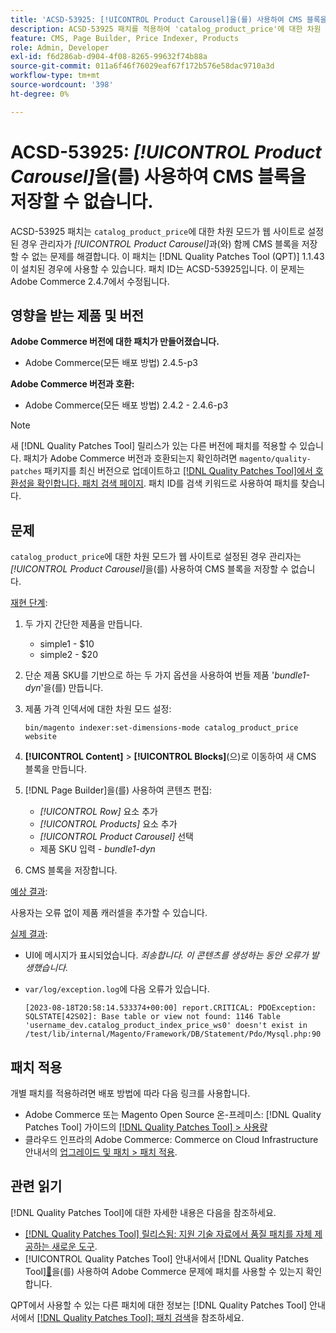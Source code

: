 ```yaml
---
title: 'ACSD-53925: [!UICONTROL Product Carousel]을(를) 사용하여 CMS 블록을 저장할 수 없습니다.'
description: ACSD-53925 패치를 적용하여 'catalog_product_price'에 대한 차원 모드가 웹 사이트로 설정된 경우 관리자가 제품 캐러셀에 CMS 블록을 저장할 수 없는 Adobe Commerce 문제를 해결합니다.
feature: CMS, Page Builder, Price Indexer, Products
role: Admin, Developer
exl-id: f6d286ab-d904-4f08-8265-99632f74b88a
source-git-commit: 011a6f46f76029eaf67f172b576e58dac9710a3d
workflow-type: tm+mt
source-wordcount: '398'
ht-degree: 0%

---
```


# ACSD-53925: *[!UICONTROL Product Carousel]*&#x200B;을(를) 사용하여 CMS 블록을 저장할 수 없습니다.

ACSD-53925 패치는 `catalog_product_price`에 대한 차원 모드가 웹 사이트로 설정된 경우 관리자가 *[!UICONTROL Product Carousel]*&#x200B;과(와) 함께 CMS 블록을 저장할 수 없는 문제를 해결합니다. 이 패치는 [!DNL Quality Patches Tool (QPT)] 1.1.43이 설치된 경우에 사용할 수 있습니다. 패치 ID는 ACSD-53925입니다. 이 문제는 Adobe Commerce 2.4.7에서 수정됩니다.

## 영향을 받는 제품 및 버전

**Adobe Commerce 버전에 대한 패치가 만들어졌습니다.**

* Adobe Commerce(모든 배포 방법) 2.4.5-p3

**Adobe Commerce 버전과 호환:**

* Adobe Commerce(모든 배포 방법) 2.4.2 - 2.4.6-p3

>[!NOTE]
>
>새 [!DNL Quality Patches Tool] 릴리스가 있는 다른 버전에 패치를 적용할 수 있습니다. 패치가 Adobe Commerce 버전과 호환되는지 확인하려면 `magento/quality-patches` 패키지를 최신 버전으로 업데이트하고 [[!DNL Quality Patches Tool]에서 호환성을 확인합니다. 패치 검색 페이지](https://experienceleague.adobe.com/tools/commerce-quality-patches/index.html). 패치 ID를 검색 키워드로 사용하여 패치를 찾습니다.

## 문제

`catalog_product_price`에 대한 차원 모드가 웹 사이트로 설정된 경우 관리자는 *[!UICONTROL Product Carousel]*&#x200B;을(를) 사용하여 CMS 블록을 저장할 수 없습니다.

<u>재현 단계</u>:

1. 두 가지 간단한 제품을 만듭니다.
   * simple1 - $10
   * simple2 - $20
1. 단순 제품 SKU를 기반으로 하는 두 가지 옵션을 사용하여 번들 제품 &#39;*bundle1-dyn*&#39;을(를) 만듭니다.
1. 제품 가격 인덱서에 대한 차원 모드 설정:

   `bin/magento indexer:set-dimensions-mode catalog_product_price website`

1. **[!UICONTROL Content]** > **[!UICONTROL Blocks]**(으)로 이동하여 새 CMS 블록을 만듭니다.
1. [!DNL Page Builder]을(를) 사용하여 콘텐츠 편집:
   * *[!UICONTROL Row]* 요소 추가
   * *[!UICONTROL Products]* 요소 추가
   * *[!UICONTROL Product Carousel]* 선택
   * 제품 SKU 입력 - *bundle1-dyn*
1. CMS 블록을 저장합니다.

<u>예상 결과</u>:

사용자는 오류 없이 제품 캐러셀을 추가할 수 있습니다.

<u>실제 결과</u>:

* UI에 메시지가 표시되었습니다. *죄송합니다. 이 콘텐츠를 생성하는 동안 오류가 발생했습니다.*
* `var/log/exception.log`에 다음 오류가 있습니다.

  ```
  [2023-08-18T20:58:14.533374+00:00] report.CRITICAL: PDOException: SQLSTATE[42S02]: Base table or view not found: 1146 Table 'username_dev.catalog_product_index_price_ws0' doesn't exist in /test/lib/internal/Magento/Framework/DB/Statement/Pdo/Mysql.php:90
  ```

## 패치 적용

개별 패치를 적용하려면 배포 방법에 따라 다음 링크를 사용합니다.

* Adobe Commerce 또는 Magento Open Source 온-프레미스: [!DNL Quality Patches Tool] 가이드의 [[!DNL Quality Patches Tool] > 사용량](/help/tools/quality-patches-tool/usage.md)
* 클라우드 인프라의 Adobe Commerce: Commerce on Cloud Infrastructure 안내서의 [업그레이드 및 패치 > 패치 적용](https://experienceleague.adobe.com/docs/commerce-cloud-service/user-guide/develop/upgrade/apply-patches.html).

## 관련 읽기

[!DNL Quality Patches Tool]에 대한 자세한 내용은 다음을 참조하세요.

* [[!DNL Quality Patches Tool] 릴리스됨: 지원 기술 자료에서 품질 패치를 자체 제공하는 새로운 도구](https://experienceleague.adobe.com/en/docs/commerce-operations/tools/quality-patches-tool/quality-patches-tool-to-self-serve-quality-patches).
* [!UICONTROL Quality Patches Tool] 안내서에서  [!DNL Quality Patches Tool][&#128279;](/help/tools/quality-patches-tool/patches-available-in-qpt/check-patch-for-magento-issue-with-magento-quality-patches.md)을(를) 사용하여 Adobe Commerce 문제에 패치를 사용할 수 있는지 확인합니다.


QPT에서 사용할 수 있는 다른 패치에 대한 정보는 [!DNL Quality Patches Tool] 안내서에서 [[!DNL Quality Patches Tool]: 패치 검색](https://experienceleague.adobe.com/tools/commerce-quality-patches/index.html)을 참조하세요.
